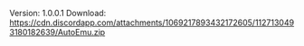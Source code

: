 Version: 1.0.0.1
Download: https://cdn.discordapp.com/attachments/1069217893432172605/1127130493180182639/AutoEmu.zip
